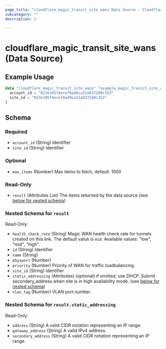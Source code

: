 ```yaml
---
page_title: "cloudflare_magic_transit_site_wans Data Source - Cloudflare"
subcategory: ""
description: |-
  
---
```


# cloudflare_magic_transit_site_wans (Data Source)



## Example Usage

```terraform
data "cloudflare_magic_transit_site_wans" "example_magic_transit_site_wans" {
  account_id = "023e105f4ecef8ad9ca31a8372d0c353"
  site_id = "023e105f4ecef8ad9ca31a8372d0c353"
}
```

<!-- schema generated by tfplugindocs -->
## Schema

### Required

- `account_id` (String) Identifier
- `site_id` (String) Identifier

### Optional

- `max_items` (Number) Max items to fetch, default: 1000

### Read-Only

- `result` (Attributes List) The items returned by the data source (see [below for nested schema](#nestedatt--result))

<a id="nestedatt--result"></a>
### Nested Schema for `result`

Read-Only:

- `health_check_rate` (String) Magic WAN health check rate for tunnels created on this link. The default value is `mid`.
Available values: "low", "mid", "high".
- `id` (String) Identifier
- `name` (String)
- `physport` (Number)
- `priority` (Number) Priority of WAN for traffic loadbalancing.
- `site_id` (String) Identifier
- `static_addressing` (Attributes) (optional) if omitted, use DHCP. Submit secondary_address when site is in high availability mode. (see [below for nested schema](#nestedatt--result--static_addressing))
- `vlan_tag` (Number) VLAN port number.

<a id="nestedatt--result--static_addressing"></a>
### Nested Schema for `result.static_addressing`

Read-Only:

- `address` (String) A valid CIDR notation representing an IP range.
- `gateway_address` (String) A valid IPv4 address.
- `secondary_address` (String) A valid CIDR notation representing an IP range.


